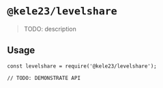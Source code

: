 # `@kele23/levelshare`

> TODO: description

## Usage

```
const levelshare = require('@kele23/levelshare');

// TODO: DEMONSTRATE API
```
